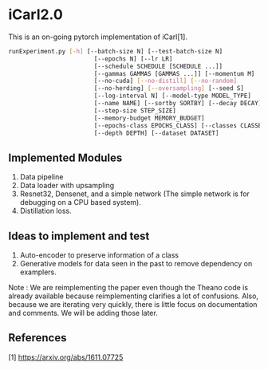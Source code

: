 # iCarl2.0
This is an on-going pytorch implementation of iCarl[1].

``` bash
runExperiment.py [-h] [--batch-size N] [--test-batch-size N]
                        [--epochs N] [--lr LR]
                        [--schedule SCHEDULE [SCHEDULE ...]]
                        [--gammas GAMMAS [GAMMAS ...]] [--momentum M]
                        [--no-cuda] [--no-distill] [--no-random]
                        [--no-herding] [--oversampling] [--seed S]
                        [--log-interval N] [--model-type MODEL_TYPE]
                        [--name NAME] [--sortby SORTBY] [--decay DECAY]
                        [--step-size STEP_SIZE]
                        [--memory-budget MEMORY_BUDGET]
                        [--epochs-class EPOCHS_CLASS] [--classes CLASSES]
                        [--depth DEPTH] [--dataset DATASET]
```
## Implemented Modules
1. Data pipeline
2. Data loader with upsampling
3. Resnet32, Densenet, and a simple network (The simple network is for debugging on a CPU based system).
4. Distillation loss.

## Ideas to implement and test
1. Auto-encoder to preserve information of a class 
2. Generative models for data seen in the past to remove dependency on examplers.

Note : We are reimplementing the paper even though the Theano code is already available because reimplementing clarifies a lot of confusions. Also, because we are iterating very quickly, there is little focus on documentation and comments. We will be adding those later.

## References
[1] https://arxiv.org/abs/1611.07725
